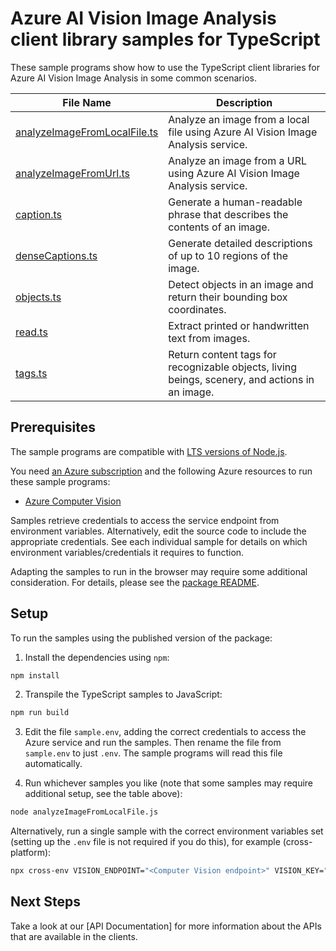 
# Azure AI Vision Image Analysis client library samples for TypeScript

These sample programs show how to use the TypeScript client libraries for Azure AI Vision Image Analysis in some common scenarios.

| **File Name**                                             | **Description**                                                                                |
| --------------------------------------------------------- | ---------------------------------------------------------------------------------------------- |
| [analyzeImageFromLocalFile.ts][analyzeImageFromLocalFile] | Analyze an image from a local file using Azure AI Vision Image Analysis service.               |
| [analyzeImageFromUrl.ts][analyzeImageFromUrl]             | Analyze an image from a URL using Azure AI Vision Image Analysis service.                      |
| [caption.ts][caption]                                     | Generate a human-readable phrase that describes the contents of an image.                      |
| [denseCaptions.ts][denseCaptions]                         | Generate detailed descriptions of up to 10 regions of the image.                               |
| [objects.ts][objects]                                     | Detect objects in an image and return their bounding box coordinates.                          |
| [read.ts][read]                                           | Extract printed or handwritten text from images.                                               |
| [tags.ts][tags]                                           | Return content tags for recognizable objects, living beings, scenery, and actions in an image. |

## Prerequisites

The sample programs are compatible with [LTS versions of Node.js](https://github.com/nodejs/release#release-schedule).

You need [an Azure subscription][freesub] and the following Azure resources to run these sample programs:

- [Azure Computer Vision][createinstance_azureaivision]

Samples retrieve credentials to access the service endpoint from environment variables. Alternatively, edit the source code to include the appropriate credentials. See each individual sample for details on which environment variables/credentials it requires to function.

Adapting the samples to run in the browser may require some additional consideration. For details, please see the [package README][package].

## Setup

To run the samples using the published version of the package:

1. Install the dependencies using `npm`:

```bash
npm install
```

2. Transpile the TypeScript samples to JavaScript:

```bash
npm run build
```

3. Edit the file `sample.env`, adding the correct credentials to access the Azure service and run the samples. Then rename the file from `sample.env` to just `.env`. The sample programs will read this file automatically.

4. Run whichever samples you like (note that some samples may require additional setup, see the table above):

```bash
node analyzeImageFromLocalFile.js
```

Alternatively, run a single sample with the correct environment variables set (setting up the `.env` file is not required if you do this), for example (cross-platform):

```bash
npx cross-env VISION_ENDPOINT="<Computer Vision endpoint>" VISION_KEY="<your vision key>" node analyzeImageFromLocalFile.js
```

## Next Steps

Take a look at our [API Documentation]<!--TODO: publish refs [apiref]--> for more information about the APIs that are available in the clients.

[analyzeImageFromLocalFile]: https://github.com/Azure/azure-sdk-for-js/blob/main/sdk/vision/imageAnalysis/samples/typescript/analyzeImageFromLocalFile.ts
[analyzeImageFromUrl]: https://github.com/Azure/azure-sdk-for-js/blob/main/sdk/vision/imageAnalysis/samples/typescript/analyzeImageFromUrl.ts
[caption]: https://github.com/Azure/azure-sdk-for-js/blob/main/sdk/vision/imageAnalysis/samples/typescript/caption.ts
[denseCaptions]: https://github.com/Azure/azure-sdk-for-js/blob/main/sdk/vision/imageAnalysis/samples/typescript/denseCaptions.ts
[objects]: https://github.com/Azure/azure-sdk-for-js/blob/main/sdk/vision/imageAnalysis/samples/typescript/objects.ts
[read]: https://github.com/Azure/azure-sdk-for-js/blob/main/sdk/vision/imageAnalysis/samples/typescript/read.ts
[tags]: https://github.com/Azure/azure-sdk-for-js/blob/main/sdk/vision/imageAnalysis/samples/typescript/tags.ts
[apiref]: https://docs.microsoft.com/javascript/api/@azure/ai-vision
[freesub]: https://azure.microsoft.com/free/
[createinstance_azureaivision]: https://portal.azure.com/#view/Microsoft_Azure_Marketplace/GalleryItemDetailsBladeNopdl/id/Microsoft.CognitiveServicesComputerVision
[package]: https://github.com/Azure/azure-sdk-for-js/tree/main/sdk/vision/imageAnalysis/README.md
